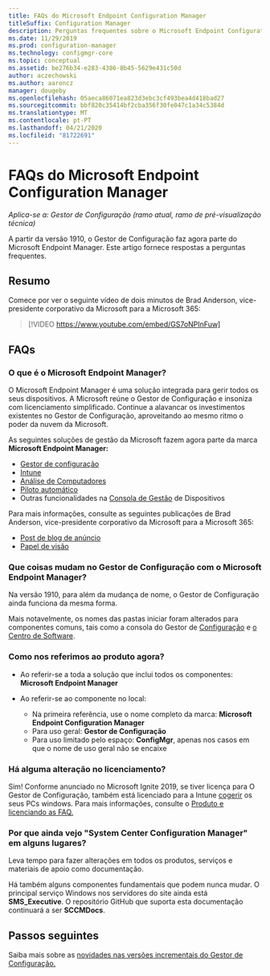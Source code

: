 ```yaml
---
title: FAQs do Microsoft Endpoint Configuration Manager
titleSuffix: Configuration Manager
description: Perguntas frequentes sobre o Microsoft Endpoint Configuration Manager
ms.date: 11/29/2019
ms.prod: configuration-manager
ms.technology: configmgr-core
ms.topic: conceptual
ms.assetid: be276b34-e283-4386-8b45-5629e431c50d
author: aczechowski
ms.author: aaroncz
manager: dougeby
ms.openlocfilehash: 05aeca86071ea823d3ebc3cf493bea4d418bad27
ms.sourcegitcommit: bbf820c35414bf2cba356f30fe047c1a34c5384d
ms.translationtype: MT
ms.contentlocale: pt-PT
ms.lasthandoff: 04/21/2020
ms.locfileid: "81722691"
---
```

# <a name="microsoft-endpoint-configuration-manager-faq"></a>FAQs do Microsoft Endpoint Configuration Manager

*Aplica-se a: Gestor de Configuração (ramo atual, ramo de pré-visualização técnica)*

A partir da versão 1910, o Gestor de Configuração faz agora parte do Microsoft Endpoint Manager. Este artigo fornece respostas a perguntas frequentes.

## <a name="summary"></a>Resumo

Comece por ver o seguinte vídeo de dois minutos de Brad Anderson, vice-presidente corporativo da Microsoft para a Microsoft 365:

> [!VIDEO https://www.youtube.com/embed/GS7oNPInFuw]

## <a name="faqs"></a>FAQs

### <a name="what-is-microsoft-endpoint-manager"></a>O que é o Microsoft Endpoint Manager?

O Microsoft Endpoint Manager é uma solução integrada para gerir todos os seus dispositivos. A Microsoft reúne o Gestor de Configuração e insoniza com licenciamento simplificado. Continue a alavancar os investimentos existentes no Gestor de Configuração, aproveitando ao mesmo ritmo o poder da nuvem da Microsoft.

As seguintes soluções de gestão da Microsoft fazem agora parte da marca **Microsoft Endpoint Manager:**

- [Gestor de configuração](https://docs.microsoft.com/configmgr)
- [Intune](https://docs.microsoft.com/intune)
- [Análise de Computadores](../../desktop-analytics/overview.md)
- [Piloto automático](https://docs.microsoft.com/intune/enrollment/enrollment-autopilot)
- Outras funcionalidades na [Consola de Gestão](https://go.microsoft.com/fwlink/?linkid=2109094) de Dispositivos

Para mais informações, consulte as seguintes publicações de Brad Anderson, vice-presidente corporativo da Microsoft para a Microsoft 365:

- [Post de blog de anúncio](https://aka.ms/cmannounce)
- [Papel de visão](https://aka.ms/MEMVisionPaper)

### <a name="what-things-change-in-configuration-manager-with-microsoft-endpoint-manager"></a>Que coisas mudam no Gestor de Configuração com o Microsoft Endpoint Manager?

Na versão 1910, para além da mudança de nome, o Gestor de Configuração ainda funciona da mesma forma.

Mais notavelmente, os nomes das pastas iniciar foram alterados para componentes comuns, tais como a consola do Gestor de [Configuração](../servers/manage/admin-console.md#bkmk_open) e [o Centro de Software](software-center.md#bkmk_open).

### <a name="how-do-we-refer-to-the-product-now"></a>Como nos referimos ao produto agora?

- Ao referir-se a toda a solução que inclui todos os componentes: **Microsoft Endpoint Manager**

- Ao referir-se ao componente no local:
  - Na primeira referência, use o nome completo da marca: **Microsoft Endpoint Configuration Manager**
  - Para uso geral: **Gestor de Configuração**
  - Para uso limitado pelo espaço: **ConfigMgr**, apenas nos casos em que o nome de uso geral não se encaixe

### <a name="are-there-any-licensing-changes"></a>Há alguma alteração no licenciamento?

Sim! Conforme anunciado no Microsoft Ignite 2019, se tiver licença para O Gestor de Configuração, também está licenciado para a Intune [cogerir](../../comanage/overview.md) os seus PCs windows. Para mais informações, consulte o [Produto e licenciando as FAQ.](product-and-licensing-faq.md#bkmk_mem)

### <a name="why-do-i-still-see-system-center-configuration-manager-some-places"></a>Por que ainda vejo "System Center Configuration Manager" em alguns lugares?

Leva tempo para fazer alterações em todos os produtos, serviços e materiais de apoio como documentação.

Há também alguns componentes fundamentais que podem nunca mudar. O principal serviço Windows nos servidores do site ainda está **SMS_Executive**. O repositório GitHub que suporta esta documentação continuará a ser **SCCMDocs**.

## <a name="next-steps"></a>Passos seguintes

Saiba mais sobre as [novidades nas versões incrementais do Gestor de Configuração.](../plan-design/changes/whats-new-incremental-versions.md)
